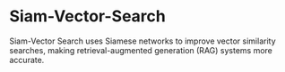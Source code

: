 # Siam-Vector-Search
Siam-Vector Search uses Siamese networks to improve vector similarity searches, making retrieval-augmented generation (RAG) systems more accurate.
